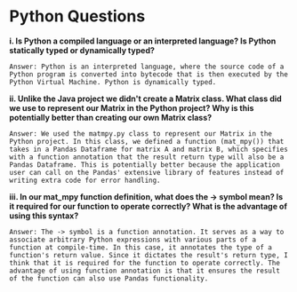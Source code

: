 	

# Python Questions

**i. Is Python a compiled language or an interpreted language?  Is Python statically typed or dynamically typed?**

	Answer: Python is an interpreted language, where the source code of a Python program is converted into bytecode that is then executed by the Python Virtual Machine. Python is dynamically typed.

**ii. Unlike the Java project we didn't create a Matrix class. What class did we use to represent our Matrix in the Python project?  Why is this potentially better than creating our own Matrix class?**

	Answer: We used the matmpy.py class to represent our Matrix in the Python project. In this class, we defined a function (mat_mpy()) that takes in a Pandas Dataframe for matrix A and matrix B, which specifies with a function annotation that the result return type will also be a Pandas Dataframe. This is potentially better because the application user can call on the Pandas' extensive library of features instead of writing extra code for error handling.

**iii. In our mat_mpy function definition, what does the -> symbol mean?  Is it required for our function to operate correctly? What is the advantage of using this syntax?**

	Answer: The -> symbol is a function annotation. It serves as a way to associate arbitrary Python expressions with various parts of a function at compile-time. In this case, it annotates the type of a function's return value. Since it dictates the result's return type, I think that it is required for the function to operate correctly. The advantage of using function annotation is that it ensures the result of the function can also use Pandas functionality.

